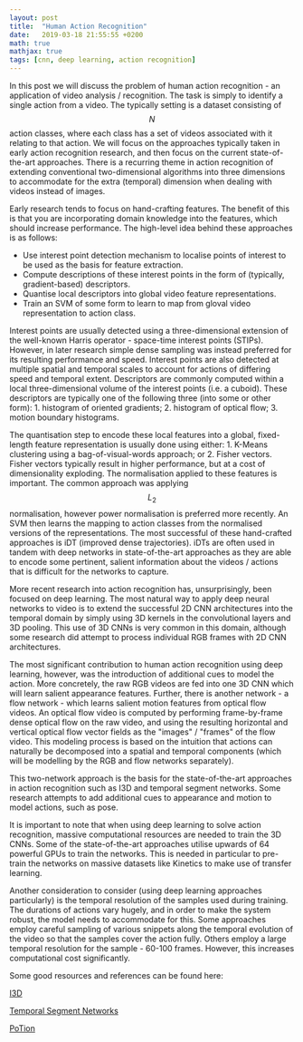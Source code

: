 ```yaml
---
layout: post
title:  "Human Action Recognition"
date:   2019-03-18 21:55:55 +0200
math: true
mathjax: true
tags: [cnn, deep learning, action recognition]
---
```


In this post we will discuss the problem of human action recognition - an application of video analysis / recognition. The task is simply to identify a single action from a video. The typically setting is a dataset consisting of $$ N $$ action classes, where each class has a set of videos associated with it relating to that action. We will focus on the approaches typically taken in early action recognition research, and then focus on the current state-of-the-art approaches. There is a recurring theme in action recognition of extending conventional two-dimensional algorithms into three dimensions to accommodate for the extra (temporal) dimension when dealing with videos instead of images.

Early research tends to focus on hand-crafting features. The benefit of this is that you are incorporating domain knowledge into the features, which should increase performance. The high-level idea behind these approaches is as follows:

- Use interest point detection mechanism to localise points of interest to be used as the basis for feature extraction.
- Compute descriptions of these interest points in the form of (typically, gradient-based) descriptors.
- Quantise local descriptors into global video feature representations.
- Train an SVM of some form to learn to map from gloval video representation to action class.

Interest points are usually detected using a three-dimensional extension of the well-known Harris operator - space-time interest points (STIPs). However, in later research simple dense sampling was instead preferred for its resulting performance and speed. Interest points are also detected at multiple spatial and temporal scales to account for actions of differing speed and temporal extent. Descriptors are commonly computed within a local three-dimensional volume of the interest points (i.e. a cuboid). These descriptors are typically one of the following three (into some or other form): 1. histogram of oriented gradients; 2. histogram of optical flow; 3. motion boundary histograms.

The quantisation step to encode these local features into a global, fixed-length feature representation is usually done using either: 1. K-Means clustering using a bag-of-visual-words approach; or 2. Fisher vectors. Fisher vectors typically result in higher performance, but at a cost of dimensionality exploding. The normalisation applied to these features is important. The common approach was applying $$ L_2 $$ normalisation, however power normalisation is preferred more recently. An SVM then learns the mapping to action classes from the normalised versions of the representations. The most successful of these hand-crafted approaches is iDT (improved dense trajectories). iDTs are often used in tandem with deep networks in state-of-the-art approaches as they are able to encode some pertinent, salient information about the videos / actions that is difficult for the networks to capture.

More recent research into action recognition has, unsurprisingly, been focused on deep learning. The most natural way to apply deep neural networks to video is to extend the successful 2D CNN architectures into the temporal domain by simply using 3D kernels in the convolutional layers and 3D pooling.  This use of 3D CNNs is very common in this domain, although some research did attempt to process individual RGB frames with 2D CNN architectures.

The most significant contribution to human action recognition using deep learning, however, was the introduction of additional cues to model the action. More concretely, the raw RGB videos are fed into one 3D CNN which will learn salient appearance features. Further, there is another network - a flow network - which learns salient motion features from optical flow videos. An optical flow video is computed by performing frame-by-frame dense optical flow on the raw video, and using the resulting horizontal and vertical optical flow vector fields as the "images" / "frames" of the flow video. This modeling process is based on the intuition that actions can naturally be decomposed into a spatial and temporal components (which will be modelling by the RGB and flow networks separately).

This two-network approach is the basis for the state-of-the-art approaches in action recognition such as I3D and temporal segment networks. Some research attempts to add additional cues to appearance and motion to model actions, such as pose.

It is important to note that when using deep learning to solve action recognition, massive computational resources are needed to train the 3D CNNs. Some of the state-of-the-art approaches utilise upwards of 64 powerful GPUs to train the networks. This is needed in particular to pre-train the networks on massive datasets like Kinetics to make use of transfer learning.

Another consideration to consider (using deep learning approaches particularly) is the temporal resolution of the samples used during training. The durations of actions vary hugely, and in order to make the system robust, the model needs to accommodate for this. Some approaches employ careful sampling of various snippets along the temporal evolution of the video so that the samples cover the action fully. Others employ a large temporal resolution for the sample - 60-100 frames. However, this increases computational cost significantly. 

Some good resources and references can be found here:

[I3D](https://arxiv.org/pdf/1705.07750.pdf)

[Temporal Segment Networks](https://wanglimin.github.io/papers/WangXWQLTV_ECCV16.pdf)

[PoTion](https://hal.inria.fr/hal-01764222/document)